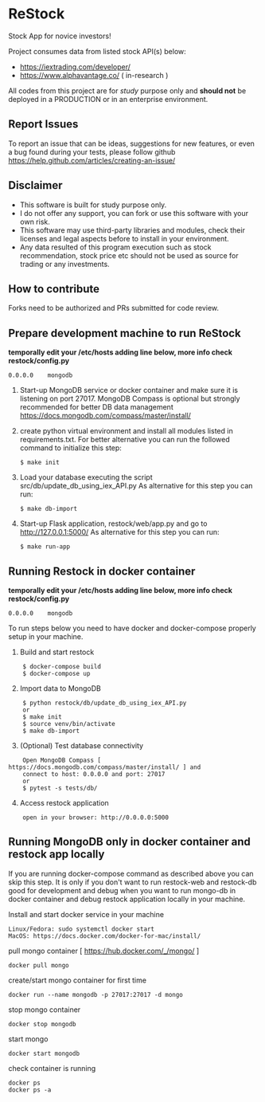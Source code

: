 # ReStock

Stock App for novice investors!

Project consumes data from listed stock API(s) below:

* https://iextrading.com/developer/
* https://www.alphavantage.co/ ( in-research )

All codes from this project are for *study* purpose only and **should not** be deployed in a PRODUCTION
or in an enterprise environment.

## Report Issues
To report an issue that can be ideas, suggestions for new features, or even a bug found during your tests, 
please follow github https://help.github.com/articles/creating-an-issue/ 

## Disclaimer
* This software is built for study purpose only.  
* I do not offer any support, you can fork or use this software with your own risk.
* This software may use third-party libraries and modules, check their licenses and legal aspects before to install in your environment.
* Any data resulted of this program execution such as stock recommendation, stock price etc should not be used as source for trading or any investments.

## How to contribute
Forks need to be authorized and PRs  submitted for code review.

## Prepare development machine to run ReStock

**temporally edit your /etc/hosts adding line below, more info check restock/config.py**

`0.0.0.0    mongodb`

1. Start-up MongoDB service or docker container and make sure it is listening on port 27017. MongoDB Compass is optional
   but strongly recommended for better DB data management https://docs.mongodb.com/compass/master/install/

2. create python virtual environment and install all modules listed in requirements.txt. For better alternative
   you can run the followed command to initialize this step:

    `$ make init`

3. Load your database executing the script src/db/update_db_using_iex_API.py
   As alternative for this step you can run:

    `$ make db-import`

4. Start-up Flask application, restock/web/app.py and go to http://127.0.0.1:5000/
   As alternative for this step you can run:

    `$ make run-app`

## Running Restock in docker container

**temporally edit your /etc/hosts adding line below, more info check restock/config.py**

`0.0.0.0    mongodb`


To run steps below you need to have docker and docker-compose properly setup in your machine.


1. Build and start restock

```
    $ docker-compose build
    $ docker-compose up
```

2. Import data to MongoDB

```
    $ python restock/db/update_db_using_iex_API.py
    or
    $ make init
    $ source venv/bin/activate
    $ make db-import
```

3. (Optional) Test database connectivity

```
    Open MongoDB Compass [ https://docs.mongodb.com/compass/master/install/ ] and
    connect to host: 0.0.0.0 and port: 27017
    or
    $ pytest -s tests/db/
```

4. Access restock application

```
    open in your browser: http://0.0.0.0:5000
```

## Running MongoDB only in docker container and restock app locally

If you are running docker-compose command as described above you can skip this step.
It is only if you don't want to run restock-web and restock-db good for development and debug
when you want to run mongo-db in docker container and debug restock application locally in your
machine.

Install and start docker service in your machine

```
Linux/Fedora: sudo systemctl docker start
MacOS: https://docs.docker.com/docker-for-mac/install/
```

pull mongo container [ https://hub.docker.com/_/mongo/ ]

`docker pull mongo`

create/start mongo container for first time

`docker run --name mongodb -p 27017:27017 -d mongo`

stop mongo container

`docker stop mongodb`

start mongo

`docker start mongodb`

check container is running

```
docker ps
docker ps -a
```